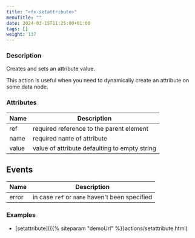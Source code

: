 ```yaml
---
title: "<fx-setattribute>"
menuTitle: ""
date: 2024-03-15T11:25:00+01:00
tags: []
weight: 137
---
```


### Description

Creates and sets an attribute value.

This action is useful when you need to dynamically create an attribute on some data node.

### Attributes

| Name  | Description                                   | 
|-------|-----------------------------------------------| 
| ref   | required reference to the parent element      |
| name  | required name of attribute                    |
| value | value of attribute defaulting to empty string |

## Events

| Name  | Description                                    |
|-------|------------------------------------------------|
| error | in case `ref` or `name` haven't been specified |

### Examples

* [setattribute]({{% siteparam "demoUrl" %}}actions/setattribute.html)
